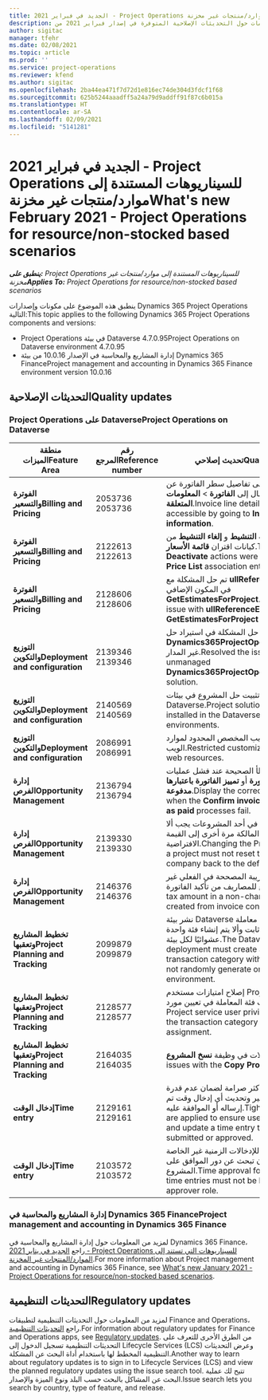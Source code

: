 ```yaml
---
title: الجديد في فبراير 2021 - Project Operations للسيناريوهات المستندة إلى موارد/منتجات غير مخزنة‬
description: يوفر هذا الموضوع معلومات حول التحديثات الإصلاحية المتوفرة في إصدار فبراير 2021 من Project Operations للسيناريوهات المستندة إلى موارد/منتجات غير مخزنة.‬
author: sigitac
manager: tfehr
ms.date: 02/08/2021
ms.topic: article
ms.prod: ''
ms.service: project-operations
ms.reviewer: kfend
ms.author: sigitac
ms.openlocfilehash: 2ba44ea471f7d72d1e816ec74de304d3fdcf1f68
ms.sourcegitcommit: 625b5244aaadff5a24a79d9addff91f87c6b015a
ms.translationtype: HT
ms.contentlocale: ar-SA
ms.lasthandoff: 02/09/2021
ms.locfileid: "5141281"
---
```

# <a name="whats-new-february-2021---project-operations-for-resourcenon-stocked-based-scenarios"></a><span data-ttu-id="d2559-103">الجديد في فبراير 2021 - Project Operations للسيناريوهات المستندة إلى موارد/منتجات غير مخزنة‬</span><span class="sxs-lookup"><span data-stu-id="d2559-103">What's new February 2021 - Project Operations for resource/non-stocked based scenarios</span></span>

<span data-ttu-id="d2559-104">_**ينطبق على:** Project Operations للسيناريوهات المستندة إلى موارد/منتجات غير مخزنة‬_</span><span class="sxs-lookup"><span data-stu-id="d2559-104">_**Applies To:** Project Operations for resource/non-stocked based scenarios_</span></span>

<span data-ttu-id="d2559-105">ينطبق هذه الموضوع على مكونات وإصدارات Dynamics 365 Project Operations التالية:</span><span class="sxs-lookup"><span data-stu-id="d2559-105">This topic applies to the following Dynamics 365 Project Operations components and versions:</span></span>

- <span data-ttu-id="d2559-106">Project Operations في بيئة Dataverse 4.7.0.95</span><span class="sxs-lookup"><span data-stu-id="d2559-106">Project Operations on Dataverse environment 4.7.0.95</span></span>
- <span data-ttu-id="d2559-107">إدارة المشاريع والمحاسبة في الإصدار 10.0.16 من بيئة Dynamics 365 Finance</span><span class="sxs-lookup"><span data-stu-id="d2559-107">Project management and accounting in Dynamics 365 Finance environment version 10.0.16</span></span> 

## <a name="quality-updates"></a><span data-ttu-id="d2559-108">التحديثات الإصلاحية</span><span class="sxs-lookup"><span data-stu-id="d2559-108">Quality updates</span></span>

### <a name="project-operations-on-dataverse"></a><span data-ttu-id="d2559-109">Project Operations على Dataverse</span><span class="sxs-lookup"><span data-stu-id="d2559-109">Project Operations on Dataverse</span></span>

| <span data-ttu-id="d2559-110">**منطقة الميزات**</span><span class="sxs-lookup"><span data-stu-id="d2559-110">**Feature Area**</span></span> | <span data-ttu-id="d2559-111">**رقم المرجع**</span><span class="sxs-lookup"><span data-stu-id="d2559-111">**Reference number**</span></span> | <span data-ttu-id="d2559-112">**تحديث إصلاحي**</span><span class="sxs-lookup"><span data-stu-id="d2559-112">**Quality update**</span></span> |
| --- | --- | --- |
| <span data-ttu-id="d2559-113">**الفوترة والتسعير**</span><span class="sxs-lookup"><span data-stu-id="d2559-113">**Billing and Pricing**</span></span> | <span data-ttu-id="d2559-114">2053736 </span><span class="sxs-lookup"><span data-stu-id="d2559-114">2053736</span></span> | <span data-ttu-id="d2559-115">يمكن الآن الوصول إلى تفاصيل سطر الفاتورة عن طريق الانتقال إلى **الفاتورة** > **المعلومات المتعلقة**.</span><span class="sxs-lookup"><span data-stu-id="d2559-115">Invoice line details are now accessible by going to **Invoice** > **Related information**.</span></span> |
| <span data-ttu-id="d2559-116">**الفوترة والتسعير**</span><span class="sxs-lookup"><span data-stu-id="d2559-116">**Billing and Pricing**</span></span> | <span data-ttu-id="d2559-117">2122613 </span><span class="sxs-lookup"><span data-stu-id="d2559-117">2122613</span></span> | <span data-ttu-id="d2559-118">تمت إزالة إجراءات **التنشيط** و **إلغاء التنشيط** من كيانات اقتران **قائمة الأسعار**.</span><span class="sxs-lookup"><span data-stu-id="d2559-118">The **Activate** and **Deactivate** actions were removed from the **Price List** association entities.</span></span> |
| <span data-ttu-id="d2559-119">**الفوترة والتسعير**</span><span class="sxs-lookup"><span data-stu-id="d2559-119">**Billing and Pricing**</span></span> | <span data-ttu-id="d2559-120">2128606 </span><span class="sxs-lookup"><span data-stu-id="d2559-120">2128606</span></span> | <span data-ttu-id="d2559-121">تم حل المشكلة مع **ullReferenceException** في المكون الإضافي **GetEstimatesForProject**.</span><span class="sxs-lookup"><span data-stu-id="d2559-121">Resolved the issue with **ullReferenceException** in the **GetEstimatesForProject** plug-in.</span></span> |
| <span data-ttu-id="d2559-122">**التوزيع والتكوين**</span><span class="sxs-lookup"><span data-stu-id="d2559-122">**Deployment and configuration**</span></span> | <span data-ttu-id="d2559-123">2139346 </span><span class="sxs-lookup"><span data-stu-id="d2559-123">2139346</span></span> | <span data-ttu-id="d2559-124">تم حل المشكلة في استيراد حل **Dynamics365ProjectOperationsDualWrite** غير المدار.</span><span class="sxs-lookup"><span data-stu-id="d2559-124">Resolved the issue with importing unmanaged **Dynamics365ProjectOperationsDualWrite** solution.</span></span> |
| <span data-ttu-id="d2559-125">**التوزيع والتكوين**</span><span class="sxs-lookup"><span data-stu-id="d2559-125">**Deployment and configuration**</span></span> | <span data-ttu-id="d2559-126">2140569 </span><span class="sxs-lookup"><span data-stu-id="d2559-126">2140569</span></span> | <span data-ttu-id="d2559-127">يجب عدم تثبيت حل المشروع في بيئات Dataverse.</span><span class="sxs-lookup"><span data-stu-id="d2559-127">Project solution must not be installed in the Dataverse Teams environments.</span></span> |
| <span data-ttu-id="d2559-128">**التوزيع والتكوين**</span><span class="sxs-lookup"><span data-stu-id="d2559-128">**Deployment and configuration**</span></span> | <span data-ttu-id="d2559-129">2086991 </span><span class="sxs-lookup"><span data-stu-id="d2559-129">2086991</span></span> | <span data-ttu-id="d2559-130">التعريب المخصص المحدود لموارد الويب.</span><span class="sxs-lookup"><span data-stu-id="d2559-130">Restricted customizing localization of web resources.</span></span> |
| <span data-ttu-id="d2559-131">**إدارة الفرص**</span><span class="sxs-lookup"><span data-stu-id="d2559-131">**Opportunity Management**</span></span> | <span data-ttu-id="d2559-132">2136794 </span><span class="sxs-lookup"><span data-stu-id="d2559-132">2136794</span></span> | <span data-ttu-id="d2559-133">عرض رسالة الخطأ الصحيحة عند فشل عمليات **تأكيد الفاتورة** أو **تمييز الفاتورة باعتبارها مدفوعة**.</span><span class="sxs-lookup"><span data-stu-id="d2559-133">Display the correct error message when the **Confirm invoice** or **Mark invoice as paid** processes fail.</span></span> |
| <span data-ttu-id="d2559-134">**إدارة الفرص**</span><span class="sxs-lookup"><span data-stu-id="d2559-134">**Opportunity Management**</span></span> | <span data-ttu-id="d2559-135">2139330 </span><span class="sxs-lookup"><span data-stu-id="d2559-135">2139330</span></span> | <span data-ttu-id="d2559-136">تغيير مدير المشروع في أحد المشروعات يجب ألا يعيد تعيين الشركة المالكة مرة أخرى إلى القيمة الافتراضية.</span><span class="sxs-lookup"><span data-stu-id="d2559-136">Changing the Project manager on a project must not reset the owning company back to the default value.</span></span> |
| <span data-ttu-id="d2559-137">**إدارة الفرص**</span><span class="sxs-lookup"><span data-stu-id="d2559-137">**Opportunity Management**</span></span> | <span data-ttu-id="d2559-138">2146376 </span><span class="sxs-lookup"><span data-stu-id="d2559-138">2146376</span></span> | <span data-ttu-id="d2559-139">يتم إنشاء مبلغ الضريبة المصححة في الفعلي غير الخاضع للمصاريف من تأكيد الفاتورة.</span><span class="sxs-lookup"><span data-stu-id="d2559-139">Corrected tax amount in a non-chargeable actual is created from invoice confirmation.</span></span> |
| <span data-ttu-id="d2559-140">**تخطيط المشاريع وتعقبها**</span><span class="sxs-lookup"><span data-stu-id="d2559-140">**Project Planning and Tracking**</span></span> | <span data-ttu-id="d2559-141">2099879 </span><span class="sxs-lookup"><span data-stu-id="d2559-141">2099879</span></span> | <span data-ttu-id="d2559-142">نشر بيئة Dataverse يجب أن يُنشئ فئة معاملة افتراضية بمعرف ثابت وألا يتم إنشاء فئة واحدة عشوائيًا لكل بيئة.</span><span class="sxs-lookup"><span data-stu-id="d2559-142">The Dataverse environment deployment must create a default transaction category with a static ID and not randomly generate one per environment.</span></span> |
| <span data-ttu-id="d2559-143">**تخطيط المشاريع وتعقبها**</span><span class="sxs-lookup"><span data-stu-id="d2559-143">**Project Planning and Tracking**</span></span> | <span data-ttu-id="d2559-144">2128577 </span><span class="sxs-lookup"><span data-stu-id="d2559-144">2128577</span></span> | <span data-ttu-id="d2559-145">إصلاح امتيازات مستخدم Project Service لتحديث فئة المعاملة في تعيين مورد.</span><span class="sxs-lookup"><span data-stu-id="d2559-145">Fixed the Project service user privileges to update the transaction category on a resource assignment.</span></span> |
| <span data-ttu-id="d2559-146">**تخطيط المشاريع وتعقبها**</span><span class="sxs-lookup"><span data-stu-id="d2559-146">**Project Planning and Tracking**</span></span> | <span data-ttu-id="d2559-147">2164035 </span><span class="sxs-lookup"><span data-stu-id="d2559-147">2164035</span></span> | <span data-ttu-id="d2559-148">إصلاح المشكلات في وظيفة **نسخ المشروع**.</span><span class="sxs-lookup"><span data-stu-id="d2559-148">Fixed issues with the **Copy Project** function.</span></span> |
| <span data-ttu-id="d2559-149">**إدخال الوقت**</span><span class="sxs-lookup"><span data-stu-id="d2559-149">**Time entry**</span></span> | <span data-ttu-id="d2559-150">2129161 </span><span class="sxs-lookup"><span data-stu-id="d2559-150">2129161</span></span> | <span data-ttu-id="d2559-151">تم تطبيق قيود أكثر صرامة لضمان عدم قدرة المستخدمين على تغيير وتحديث أي إدخال وقت تم إرساله أو الموافقة عليه.</span><span class="sxs-lookup"><span data-stu-id="d2559-151">Tighter restrictions are applied to ensure users can't change and update a time entry that has been submitted or approved.</span></span> |
| <span data-ttu-id="d2559-152">**إدخال الوقت**</span><span class="sxs-lookup"><span data-stu-id="d2559-152">**Time entry**</span></span> | <span data-ttu-id="d2559-153">2103572 </span><span class="sxs-lookup"><span data-stu-id="d2559-153">2103572</span></span> | <span data-ttu-id="d2559-154">الاعتماد الزمني للإدخالات الزمنية غير الخاصة بالمشروع يجب أن تبحث عن دور الموافق على المشروع.</span><span class="sxs-lookup"><span data-stu-id="d2559-154">Time approval for non-project time entries must not be looking for project approver role.</span></span> |

### <a name="project-management-and-accounting-in-dynamics-365-finance"></a><span data-ttu-id="d2559-155">إدارة المشاريع والمحاسبة في Dynamics 365 Finance</span><span class="sxs-lookup"><span data-stu-id="d2559-155">Project management and accounting in Dynamics 365 Finance</span></span> 

<span data-ttu-id="d2559-156">لمزيد من المعلومات حول إدارة المشاريع والمحاسبة في Dynamics 365 Finance، راجع [الجديد في يناير 2021 - Project Operations للسيناريوهات التي تستند إلى الموارد/المنتجات غير المخزنة](whats-new-jan-2021-resource-based.md).</span><span class="sxs-lookup"><span data-stu-id="d2559-156">For more information about Project management and accounting in Dynamics 365 Finance, see [What's new January 2021 - Project Operations for resource/non-stocked based scenarios](whats-new-jan-2021-resource-based.md).</span></span>


## <a name="regulatory-updates"></a><span data-ttu-id="d2559-157">التحديثات التنظيمية</span><span class="sxs-lookup"><span data-stu-id="d2559-157">Regulatory updates</span></span>

<span data-ttu-id="d2559-158">لمزيد من المعلومات حول التحديثات التنظيمية لتطبيقات Finance and Operations، راجع [التحديثات التنظيمية](https://docs.microsoft.com/dynamics365/finance/localizations/regulatory-updates).</span><span class="sxs-lookup"><span data-stu-id="d2559-158">For information about regulatory updates for Finance and Operations apps, see [Regulatory updates](https://docs.microsoft.com/dynamics365/finance/localizations/regulatory-updates).</span></span> <span data-ttu-id="d2559-159">من الطرق الأخرى للتعرف على التحديثات التنظيمية تسجيل الدخول إلى Lifecycle Services (LCS) وعرض التحديثات التنظيمية المخطط لها باستخدام أداة البحث عن المشكلة.</span><span class="sxs-lookup"><span data-stu-id="d2559-159">Another way to learn about regulatory updates is to sign in to Lifecycle Services (LCS) and view the planned regulatory updates using the issue search tool.</span></span> <span data-ttu-id="d2559-160">تتيح لك عملية البحث عن المشاكل بالبحث حسب البلد ونوع الميزة والإصدار.</span><span class="sxs-lookup"><span data-stu-id="d2559-160">Issue search lets you search by country, type of feature, and release.</span></span>
